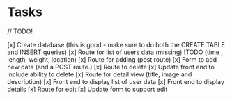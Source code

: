 # Tasks

// TODO!

[x] Create database (this is good - make sure to do both the CREATE TABLE and INSERT queries)
[x] Route for list of users data (missing) !TODO (time , length, weight, location)
[x] Route for adding (post route)
[x] Form to add new data (and a POST route.)
[x] Route to delete
[x] Update front end to include ability to delete
[x] Route for detail view (title, image and description)
[x] Front end to display list of user data
[x] Front end to display details
[x] Route for edit
[x] Update form to support edit